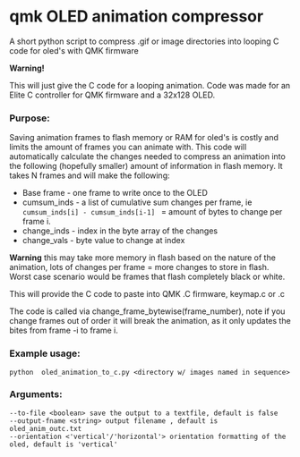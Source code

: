 # qmk OLED animation compressor
A short python script to compress .gif or image directories into looping C code for oled's with QMK firmware

**Warning!**

This will just give the C code for a looping animation. Code was made for an Elite C controller for QMK firmware and a 32x128 OLED.

### Purpose: 

Saving animation frames to flash memory or RAM for oled's is costly and limits the amount of frames you can animate with. This code will automatically calculate the changes needed to compress an animation into the following (hopefully smaller) amount of information in flash memory. It takes N frames and will make the following:

* Base frame -  one frame to write once to the OLED
* cumsum_inds - a list of cumulative sum changes per frame, ie ```cumsum_inds[i] - cumsum_inds[i-1] ``` = amount of bytes to change per frame i.
* change_inds - index in the byte array of the changes
* change_vals - byte value to change at index

**Warning** this may take more memory in flash based on the nature of the animation, lots of changes per frame = more changes to store in flash. Worst case scenario would be frames that flash completely black or white. 

This will provide the C code to paste into QMK .C firmware, keymap.c or <name of keyboard>.c
  
The code is called via change_frame_bytewise(frame_number), note if you change frames out of order it will break the animation, as it only updates the bites from frame -i to frame i.

### Example usage:  

```python  oled_animation_to_c.py <directory w/ images named in sequence>```

### Arguments:

```
--to-file <boolean> save the output to a textfile, default is false
--output-fname <string> output filename , default is oled_anim_outc.txt
--orientation <'vertical'/'horizontal'> orientation formatting of the oled, default is 'vertical'

```
